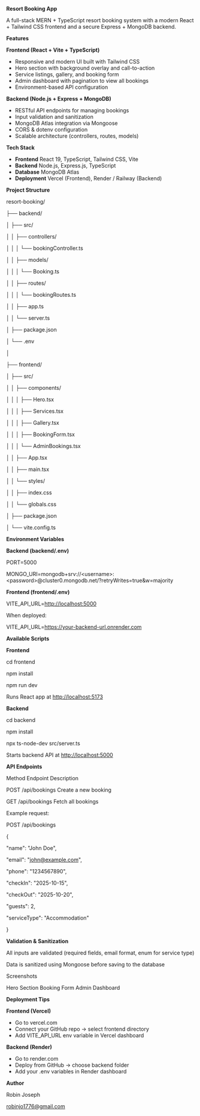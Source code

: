 **Resort Booking App**

A full-stack MERN + TypeScript resort booking system with a modern React + Tailwind CSS frontend and a secure Express + MongoDB backend.

**Features**

**Frontend (React + Vite + TypeScript)**

- Responsive and modern UI built with Tailwind CSS
- Hero section with background overlay and call-to-action
- Service listings, gallery, and booking form
- Admin dashboard with pagination to view all bookings
- Environment-based API configuration

**Backend (Node.js + Express + MongoDB)**

- RESTful API endpoints for managing bookings
- Input validation and sanitization
- MongoDB Atlas integration via Mongoose
- CORS & dotenv configuration
- Scalable architecture (controllers, routes, models)

**Tech Stack**

- **Frontend** React 19, TypeScript, Tailwind CSS, Vite
- **Backend** Node.js, Express.js, TypeScript
- **Database** MongoDB Atlas
- **Deployment** Vercel (Frontend), Render / Railway (Backend)

**Project Structure**

resort-booking/

├── backend/

│ ├── src/

│ │ ├── controllers/

│ │ │ └── bookingController.ts

│ │ ├── models/

│ │ │ └── Booking.ts

│ │ ├── routes/

│ │ │ └── bookingRoutes.ts

│ │ ├── app.ts

│ │ └── server.ts

│ ├── package.json

│ └── .env

│

├── frontend/

│ ├── src/

│ │ ├── components/

│ │ │ ├── Hero.tsx

│ │ │ ├── Services.tsx

│ │ │ ├── Gallery.tsx

│ │ │ ├── BookingForm.tsx

│ │ │ └── AdminBookings.tsx

│ │ ├── App.tsx

│ │ ├── main.tsx

│ │ └── styles/

│ │ ├── index.css

│ │ └── globals.css

│ ├── package.json

│ └── vite.config.ts

**Environment Variables**

**Backend (backend/.env)**

PORT=5000

MONGO_URI=mongodb+srv://&lt;username&gt;:&lt;password&gt;@cluster0.mongodb.net/?retryWrites=true&w=majority

**Frontend (frontend/.env)**

VITE_API_URL=<http://localhost:5000>

When deployed:

VITE_API_URL=<https://your-backend-url.onrender.com>

**Available Scripts**

**Frontend**

cd frontend

npm install

npm run dev

Runs React app at <http://localhost:5173>

**Backend**

cd backend

npm install

npx ts-node-dev src/server.ts

Starts backend API at <http://localhost:5000>

**API Endpoints**

Method Endpoint Description

POST /api/bookings Create a new booking

GET /api/bookings Fetch all bookings

Example request:

POST /api/bookings

{

"name": "John Doe",

"email": "<john@example.com>",

"phone": "1234567890",

"checkIn": "2025-10-15",

"checkOut": "2025-10-20",

"guests": 2,

"serviceType": "Accommodation"

}

**Validation & Sanitization**

All inputs are validated (required fields, email format, enum for service type)

Data is sanitized using Mongoose before saving to the database

Screenshots

Hero Section Booking Form Admin Dashboard

**Deployment Tips**

**Frontend (Vercel)**

- Go to vercel.com
- Connect your GitHub repo → select frontend directory
- Add VITE_API_URL env variable in Vercel dashboard

**Backend (Render)**

- Go to render.com
- Deploy from GitHub → choose backend folder
- Add your .env variables in Render dashboard

**Author**

Robin Joseph

<robinjo1776@gmail.com>
